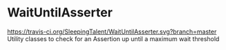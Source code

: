 # WaitUntilAsserter
https://travis-ci.org/SleepingTalent/WaitUntilAsserter.svg?branch=master
Utility classes to check for an Assertion up until a maximum wait threshold

